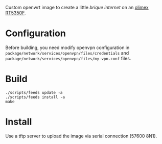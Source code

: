 Custom openwrt image to create a little *brique internet* on an [olimex
RT5350F](https://www.olimex.com/Products/OLinuXino/RT5350F/RT5350F-OLinuXino/open-source-hardware).

# Configuration

Before building, you need modify openvpn configuration in
`package/network/services/openvpn/files/credentials` and
`package/network/services/openvpn/files/my-vpn.conf` files.

# Build

```
./scripts/feeds update -a
./scripts/feeds install -a
make
```

# Install

Use a tftp server to upload the image via serial connection (57600 8N1).
